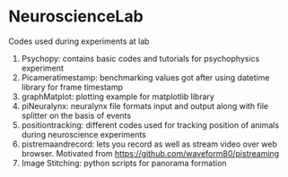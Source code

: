 # NeuroscienceLab
Codes used during experiments at lab

1. Psychopy: contains basic codes and tutorials for psychophysics experiment
2. Picameratimestamp: benchmarking values got after using datetime library for frame timestamp
3. graphMatplot: plotting example for matplotlib library
4. piNeuralynx: neuralynx file formats input and output along with file splitter on the basis of events
5. positiontracking: different codes used for tracking position of animals during neuroscience experiments
6. pistremaandrecord: lets you record as well as stream video over web browser. Motivated from https://github.com/waveform80/pistreaming
7. Image Stitching: python scripts for panorama formation
